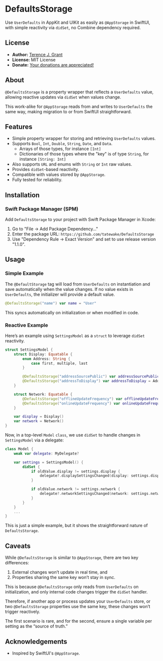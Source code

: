 # DefaultsStorage

Use `UserDefaults` in AppKit and UIKit as easily as `@AppStorage` in SwiftUI, with simple reactivity via `didSet`, no Combine dependency required.

## License

* **Author:** [Terence J. Grant](mailto:tjgrant@tatewake.com)
* **License:** MIT License
* **Donate:** [Your donations are appreciated!](http://tjgrant.com/wiki/donate)

## About

`@DefaultsStorage` is a property wrapper that reflects a `UserDefaults` value, allowing reactive updates via `didSet` when values change.

This work-alike for `@AppStorage` reads from and writes to `UserDefaults` the same way, making migration to or from SwiftUI straightforward.

## Features

* Simple property wrapper for storing and retrieving `UserDefaults` values.
* Supports `Bool`, `Int`, `Double`, `String`, `Date`, and `Data`.
  * Arrays of those types, for instance `[Int]`
  * Dictionaries of those types where the "key" is of type `String`, for instance `[String: Int]`
* Also supports `URL` and enums with `String` or `Int` raw values.
* Provides `didSet`-based reactivity.
* Compatible with values stored by `@AppStorage`.
* Fully tested for reliability.

## Installation

### Swift Package Manager (SPM)

Add `DefaultsStorage` to your project with Swift Package Manager in Xcode:

1. Go to "File -> Add Package Dependency…"
2. Enter the package URL: `https://github.com/tatewake/DefaultsStorage`
3. Use "Dependency Rule -> Exact Version" and set to use release version "1.1.0".

## Usage

### Simple Example

The `@DefaultStorage` tag will load from `UserDefaults` on instantiation and save automatically when the value changes. If no value exists in `UserDefaults`, the initializer will provide a default value.

```swift
@DefaultsStorage("name") var name = "User"
```

This syncs automatically on initialization or when modified in code.

### Reactive Example

Here’s an example using `SettingsModel` as a `struct` to leverage `didSet` reactivity.

```swift
struct SettingsModel {
    struct Display: Equatable {
        enum Address: String {
            case first, multiple, last
        }

        @DefaultsStorage("addressSourcePublic") var addressSourcePublic = false
        @DefaultsStorage("addressToDisplay") var addressToDisplay = Address.multiple
    }

    struct Network: Equatable {
        @DefaultsStorage("offlineUpdateFrequency") var offlineUpdateFrequency = 30.0
        @DefaultsStorage("onlineUpdateFrequency") var onlineUpdateFrequency = 60.0
    }

    var display = Display()
    var network = Network()
}
```

Now, in a top-level `Model` `class`, we use `didSet` to handle changes in `SettingsModel` via a delegate:

```swift
class Model {
	weak var delegate: MyDelegate?

	var settings = SettingsModel() {
	    didSet {
	        if oldValue.display != settings.display {
	            delegate?.displaySettingsChanged(display: settings.display)
	        }

	        if oldValue.network != settings.network {
	            delegate?.networkSettingsChanged(network: settings.network)
	        }
	    }
	}
	...
}
```

This is just a simple example, but it shows the straightforward nature of `DefaultsStorage`.

## Caveats

While `@DefaultsStorage` is similar to `@AppStorage`, there are two key differences:

1. External changes won’t update in real time, and
2. Properties sharing the same key won’t stay in sync.

This is because `@DefaultsStorage` only reads from `UserDefaults` on initialization, and only internal code changes trigger the `didSet` handler.

Therefore, if another app or process updates your `UserDefaults` store, or two `@DefaultsStorage` properties use the same key, these changes won’t trigger reactively. 

The first scenario is rare, and for the second, ensure a single variable per setting as the “source of truth.” 

## Acknowledgements

* Inspired by SwiftUI's `@AppStorage`.
